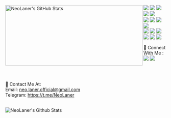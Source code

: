 <p>
  <img align="left" width="430" height="190" alt="NeoLaner's GitHub Stats" src="https://github-readme-stats.vercel.app/api?username=NeoLaner&show_icons=true&hide_border=false&line_height=20&title_color=ff652f&icon_color=FFE400&bg_color=09131B&text_color=ffffff&border_color=0c1a25" />
  <p > 
    <img src="https://img.shields.io/badge/-Java-EC4D37?style=flat-square&logo=java&logoColor=white"/>
    <img src="https://img.shields.io/badge/-HTML5-E34F26?style=flat-square&logo=HTML5&logoColor=white"/>
    <img src="https://img.shields.io/badge/-CSS3-1572B6?style=flat-square&logo=CSS3&logoColor=white"/>
    <img src="https://img.shields.io/badge/Sass-CC6699?style=flat-square&logo=sass&logoColor=white">
    <img src="https://img.shields.io/badge/tailwindcss-%2338B2AC.svg?style=flat-square&logo=tailwind-css&logoColor=white">
    <br/>
    <img src="https://img.shields.io/badge/JavaScript-323330?style=flat-square&logo=javascript&logoColor=F7DF1E">
    <img src="https://img.shields.io/badge/TypeScript-007ACC?style=flat-square&logo=typescript&logoColor=white">
    <img src="https://img.shields.io/badge/Node.js-339933?style=flat-square&logo=nodedotjs&logoColor=white">
    <img src="https://img.shields.io/badge/React-20232A?style=flat-square&logo=react&logoColor=61DAFB">
    <br/>
    <img src="https://img.shields.io/badge/mysql-%2300f.svg?style=flat-square&logo=mysql&logoColor=white">
    <img src="https://img.shields.io/badge/MongoDB-4EA94B?style=flat-square&logo=mongodb&logoColor=white">
    <img src="https://img.shields.io/badge/-Github-181717?style=flat-square&logo=GitHub&logoColor=white"/>
    <img src="https://img.shields.io/badge/-Git-F44D27?style=flat-square&logo=Git&logoColor=white"/>
    <img src="https://img.shields.io/badge/GitKraken-179287?style=flat-square&logo=GitKraken&logoColor=white">
    <img src="https://img.shields.io/badge/docker-%230db7ed.svg?style=flat-square&logo=docker&logoColor=white">
  </p>
</p>

<p>
  📣 Connect With Me :<br/>
  <a href="neo.laner.official@gmail.com"><img src="https://img.shields.io/badge/Gmail-D14836?style=for-the-badge&logo=gmail&logoColor=white"/></a>
  <a href="https://t.me/NeoLaner"><img src="https://img.shields.io/badge/Telegram-2CA5E0?style=for-the-badge&logo=telegram&logoColor=white"/></a>
  <!-- <a href="https://linkedin.com/in/"><img src="https://img.shields.io/badge/linkedin-0077B5.svg?style=for-the-badge&logo=linkedin&logoColor=white"/></a> -->
</p>
<br />

<br />

🔗 Contact Me At:<br />
Email: neo.laner.official@gmail.com<br />
Telegram: https://t.me/NeoLaner
<br />
<br />

<p>
<a href="https://github.com/ashawe/github-readme-stats">
  <img align="left" alt="NeoLaner's Github Stats" src="https://github-readme-stats.ashawe.vercel.app/api/top-langs/?username=NeoLaner&show_icons=true&hide_border=false&title_color=ff652f&icon_color=FFE400&bg_color=09131B&text_color=ffffff&border_color=0c1a25" />
</a>
</p>

<br />
